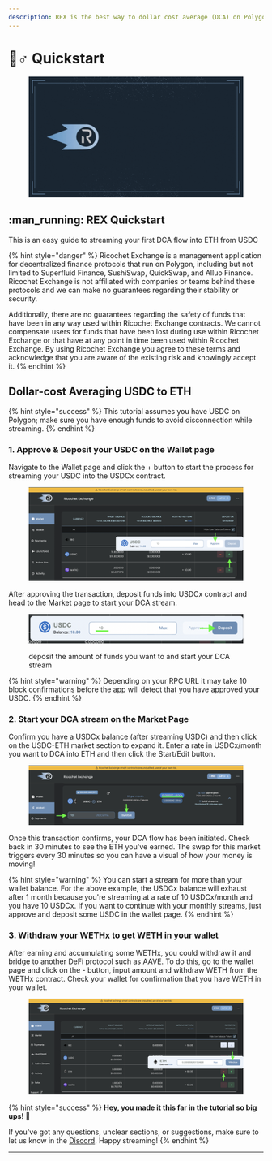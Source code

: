 ```yaml
---
description: REX is the best way to dollar cost average (DCA) on Polygon
---
```


# 🏃♂ Quickstart

<figure><img src=".gitbook/assets/165824337-81f487c9-fa13-4048-af1c-41869d822aac.gif" alt=""><figcaption></figcaption></figure>

## :man\_running: REX Quickstart&#x20;

This is an easy guide to streaming your first DCA flow into ETH from USDC

{% hint style="danger" %}
Ricochet Exchange is a management application for decentralized finance protocols that run on Polygon, including but not limited to Superfluid Finance, SushiSwap, QuickSwap, and Alluo Finance. Ricochet Exchange is not affiliated with companies or teams behind these protocols and we can make no guarantees regarding their stability or security.&#x20;

Additionally, there are no guarantees regarding the safety of funds that have been in any way used within Ricochet Exchange contracts. We cannot compensate users for funds that have been lost during use within Ricochet Exchange or that have at any point in time been used within Ricochet Exchange. By using Ricochet Exchange you agree to these terms and acknowledge that you are aware of the existing risk and knowingly accept it.
{% endhint %}



## Dollar-cost Averaging USDC to ETH

{% hint style="success" %}
This tutorial assumes you have USDC on Polygon; make sure you have enough funds to avoid disconnection while streaming.&#x20;
{% endhint %}

### 1. Approve & Deposit your USDC on the Wallet page

Navigate to the Wallet page and click the + button to start the process for streaming your USDC into the USDCx contract.&#x20;

<figure><img src=".gitbook/assets/Screen Shot 2022-10-09 at 1.09.03 PM.png" alt=""><figcaption></figcaption></figure>

After approving the transaction, deposit funds into USDCx contract and  head to the Market page to start your DCA stream.

<figure><img src=".gitbook/assets/Screen Shot 2022-10-09 at 1.14.44 PM.png" alt=""><figcaption><p>deposit the amount of funds you want to and start your DCA stream</p></figcaption></figure>

{% hint style="warning" %}
Depending on your RPC URL it may take 10 block confirmations before the app will detect that you have approved your USDC.
{% endhint %}

### 2. Start your DCA stream on the Market Page

Confirm you have a USDCx balance (after streaming USDC) and then click on the USDC-ETH market section to expand it. Enter a rate in USDCx/month you want to DCA into ETH and then click the Start/Edit button.    &#x20;

<figure><img src=".gitbook/assets/Screen Shot 2022-10-09 at 1.21.20 PM.png" alt=""><figcaption></figcaption></figure>

Once this transaction confirms, your DCA flow has been initiated. Check back in 30 minutes to see the ETH you've earned. The swap for this market triggers every 30 minutes so you can have a visual of how your money is moving!&#x20;

{% hint style="warning" %}
You can start a stream for more than your wallet balance. For the above example, the USDCx balance will exhaust after 1  month because you're streaming at a rate of 10 USDCx/month and you have 10 USDCx. If you want to continue with your monthly streams, just approve and deposit some USDC in the wallet page.
{% endhint %}

### 3. **Withdraw your WETHx to get WETH in your wallet**

After earning and accumulating some WETHx, you could withdraw it and bridge to another DeFi protocol such as AAVE. To do this, go to the wallet page and click on the - button, input amount and withdraw WETH from the WETHx contract. Check your wallet for confirmation that you have WETH in your wallet.

<figure><img src=".gitbook/assets/Screen Shot 2022-10-10 at 9.27.56 AM.png" alt=""><figcaption></figcaption></figure>

{% hint style="success" %}
**Hey, you made it this far in the tutorial so big ups! 🥳**

If you've got any questions, unclear sections, or suggestions, make sure to let us know in the [Discord](https://discord.com/invite/egu4FZbPBM). Happy streaming!
{% endhint %}

***
